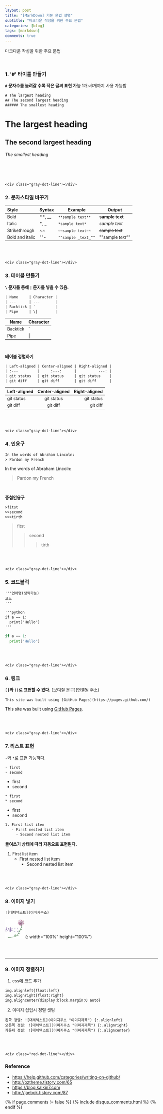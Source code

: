 ```yaml
---
layout: post
title: "[MarkDown] 기본 문법 설명"
subtitle: "마크다운 작성을 위한 주요 문법"
categories: [blog]
tags: [markdown]
comments: true
---
```



마크다운 작성을 위한 주요 문법

<br>

### 1. '#' 타이틀 만들기
**`#` 문자수를 늘려갈 수록 작은 글씨 표현 가능**
1개~6개까지 사용 가능함

```
# The largest heading
## The second largest heading
###### The smallest heading
```


# The largest heading
## The second largest heading
###### The smallest heading

<br><br>

~~~
<div class="gray-dot-line"></div>
~~~

### 2. 문자스타일 바꾸기


| Style             | Syntax     | Example             | Output            
| :---------------- | ----------------       | ----------------               | ----------------             
| Bold              | **, __     | `**sample text**`   | **sample text**   
| Italic            | *, _       | `*sample text*`     | *sample text*     
| Strikethrough     | ~~         | `~~sample text~~`   | ~~sample text~~   
| Bold and italic   | ""-        | `""sample _text_""` | ""sample _text_""

<br><br>

~~~
<div class="gray-dot-line"></div>
~~~

### 3. 테이블 만들기
**`\` 문자를 통해 `|` 문자를 넣을 수 있음.**

```
| Name     | Character |
| ---      | ---       |
| Backtick | `         |
| Pipe     | \|        |

```

| Name     | Character |
| ---      | ---       |
| Backtick | `         |
| Pipe     | \|        |

<br>

**테이블 정렬하기**

```
| Left-aligned | Center-aligned | Right-aligned |
| :---         |     :---:      |          ---: |
| git status   | git status     | git status    |
| git diff     | git diff       | git diff      |
```

| Left-aligned | Center-aligned | Right-aligned |
| :---         |     :---:      |          ---: |
| git status   | git status     | git status    |
| git diff     | git diff       | git diff      |

<br><br>

~~~
<div class="gray-dot-line"></div>
~~~

### 4. 인용구
```
In the words of Abraham Lincoln:
> Pardon my French
```
In the words of Abraham Lincoln:
> Pardon my French

<br>

**중첩인용구**

```
>fitst
>>second
>>>tirth
```

>fitst
>>second
>>>tirth


<br><br>

~~~
<div class="gray-dot-line"></div>
~~~

### 5. 코드블럭
```
'''언어명(생략가능)
코드
'''
```

```
'''python
if a == 1:
  print("Hello")
'''
```

```python
if a == 1:
  print("Hello")
```

<br><br>

~~~
<div class="gray-dot-line"></div>
~~~

### 6. 링크
**`[]`와 `()`로 표현할 수 있다.**
[보여질 문구](연결될 주소)

`This site was built using [GitHub Pages](https://pages.github.com/)`

This site was built using [GitHub Pages](https://pages.github.com/).

<br><br>

~~~
<div class="gray-dot-line"></div>
~~~

### 7. 리스트 표현
`-`와 `*`로 표현 가능하다.
```
- first
- second
```

- first
- second

```
* first
* second
```

* first
* second


```
1. First list item
   - First nested list item
     - Second nested list item
```     

**들여쓰기 상태에 따라 자동으로 표현된다.**

1. First list item
   - First nested list item
     - Second nested list item

<br><br>

~~~
<div class="gray-dot-line"></div>
~~~

### 8. 이미지 넣기
`![대체텍스트](이미지주소)`
<br>

![logo](/img/logo.jpg){: width="100%" height="100%"}

<br><br>

---

### 9. 이미지 정렬하기
1) css에 코드 추가
```
img.alignleft{float:left}
img.alignright{float:right}
img.aligncenter{display:block;margin:0 auto}
```

2) 이미지 삽입시 정렬 셋팅
```
왼쪽 정렬: ![대체텍스트](이미지주소 "이미지제목") {:.alignleft}
오른쪽 정렬: ![대체텍스트](이미지주소 "이미지제목") {:.alignright}
가운데 정렬: ![대체텍스트](이미지주소 "이미지제목") {:.aligncenter}
```

<br><br>

~~~
<div class="red-dot-line"></div>
~~~

### **Reference**

- <https://help.github.com/categories/writing-on-github/>
- <http://oztheme.tistory.com/65>
- <https://blog.kalkin7.com>
- <http://jaebok.tistory.com/87>


{% if page.comments != false %}
  {% include disqus_comments.html %}
{% endif %}
